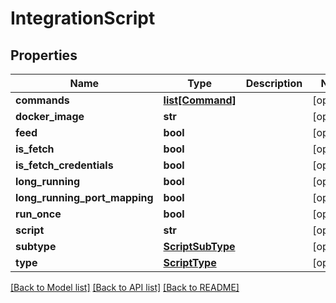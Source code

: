 # IntegrationScript

## Properties
Name | Type | Description | Notes
------------ | ------------- | ------------- | -------------
**commands** | [**list[Command]**](Command.md) |  | [optional] 
**docker_image** | **str** |  | [optional] 
**feed** | **bool** |  | [optional] 
**is_fetch** | **bool** |  | [optional] 
**is_fetch_credentials** | **bool** |  | [optional] 
**long_running** | **bool** |  | [optional] 
**long_running_port_mapping** | **bool** |  | [optional] 
**run_once** | **bool** |  | [optional] 
**script** | **str** |  | [optional] 
**subtype** | [**ScriptSubType**](ScriptSubType.md) |  | [optional] 
**type** | [**ScriptType**](ScriptType.md) |  | [optional] 

[[Back to Model list]](README.md#documentation-for-models) [[Back to API list]](README.md#documentation-for-api-endpoints) [[Back to README]](README.md)


